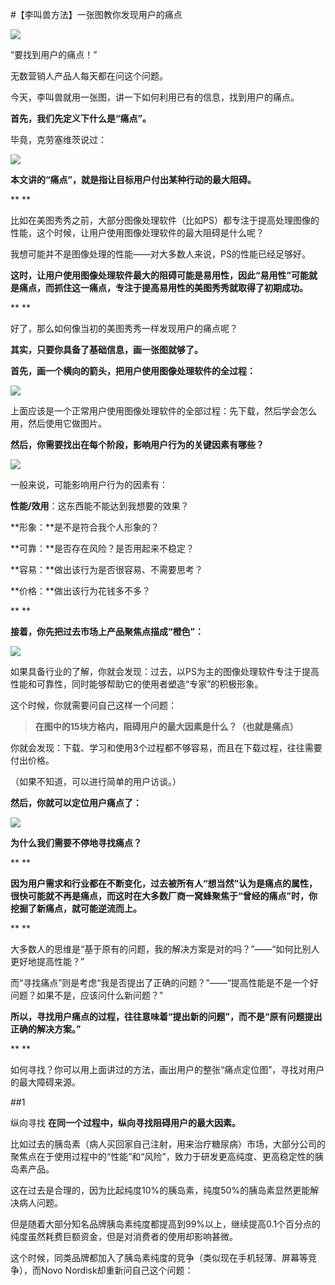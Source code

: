 #【李叫兽方法】一张图教你发现用户的痛点

![](http://mmbiz.qpic.cn/mmbiz/As7mscS0UOCneAWrxEPicIbtmia0Tohf0QsvEkGfyN83hZ3dWCLSDcsSrImInX891btqwUtPd77xXD3C8yyarq8A/640?wx_fmt=png&tp=webp&wxfrom=5&wx_lazy=1)

“要找到用户的痛点！”

无数营销人产品人每天都在问这个问题。

今天，李叫兽就用一张图，讲一下如何利用已有的信息，找到用户的痛点。

**首先，我们先定义下什么是“痛点”。**

毕竟，克劳塞维茨说过：

![](http://mmbiz.qpic.cn/mmbiz/As7mscS0UOCneAWrxEPicIbtmia0Tohf0QjmicOTAKbaBWEd6c2CqQeXyGicBibY4NJ5Pib7WQrib4ibsaqZyp2qQN2XvA/640?wx_fmt=png&tp=webp&wxfrom=5&wx_lazy=1)

**本文讲的“痛点”，就是指让目标用户付出某种行动的最大阻碍。**

**
**

比如在美图秀秀之前，大部分图像处理软件（比如PS）都专注于提高处理图像的性能，这个时候，让用户使用图像处理软件的最大阻碍是什么呢？

我想可能并不是图像处理的性能——对大多数人来说，PS的性能已经足够好。

**这时，让用户使用图像处理软件最大的阻碍可能是易用性，因此“易用性”可能就是痛点，而抓住这一痛点，专注于提高易用性的美图秀秀就取得了初期成功。**

**
**

好了，那么如何像当初的美图秀秀一样发现用户的痛点呢？

**其实，只要你具备了基础信息，画一张图就够了。**

**首先，画一个横向的箭头，把用户使用图像处理软件的全过程：**

![](http://mmbiz.qpic.cn/mmbiz/As7mscS0UOCneAWrxEPicIbtmia0Tohf0QJ9ZflgqvGv8h1bASaBBguicZQpQLHLl3RFPXuj9TcubAtApe58BHFibQ/640?wx_fmt=png&tp=webp&wxfrom=5&wx_lazy=1)

上面应该是一个正常用户使用图像处理软件的全部过程：先下载，然后学会怎么用，然后使用它做图片。

**然后，你需要找出在每个阶段，影响用户行为的关键因素有哪些？**

![](http://mmbiz.qpic.cn/mmbiz/As7mscS0UOCneAWrxEPicIbtmia0Tohf0QKP0GK7RIjrqialicJX9WFN4GMQCRIhq0pEQicPOicyk3KJoT3l4s5XEFxg/640?wx_fmt=png&tp=webp&wxfrom=5&wx_lazy=1)

一般来说，可能影响用户行为的因素有：

**性能/效用**：这东西能不能达到我想要的效果？

**形象：**是不是符合我个人形象的？

**可靠：**是否存在风险？是否用起来不稳定？

**容易：**做出该行为是否很容易、不需要思考？

**价格：**做出该行为花钱多不多？

**
**

**接着，你先把过去市场上产品聚焦点描成“橙色”：**

![](http://mmbiz.qpic.cn/mmbiz/As7mscS0UOCneAWrxEPicIbtmia0Tohf0QwFPoYMNR1ibTCcZiagibHaopXsRTNKhTZBHJ6byO0wLDFEZ7RfXaMJQuw/640?wx_fmt=png&tp=webp&wxfrom=5&wx_lazy=1)

如果具备行业的了解，你就会发现：过去，以PS为主的图像处理软件专注于提高性能和可靠性，同时能够帮助它的使用者塑造“专家”的积极形象。

这个时候，你就需要问自己这样一个问题：

> **在图中的15块方格内，阻碍用户的最大因素是什么？（也就是痛点）**

你就会发现：下载、学习和使用3个过程都不够容易，而且在下载过程，往往需要付出价格。

（如果不知道，可以进行简单的用户访谈。）

**然后，你就可以定位用户痛点了：**

![](http://mmbiz.qpic.cn/mmbiz/As7mscS0UOCneAWrxEPicIbtmia0Tohf0QV7uGv0icY4rhBMKazibYSCwJiags1Cuab0bd2PuiczmVNeqOULllv8qHuQ/640?wx_fmt=png&tp=webp&wxfrom=5&wx_lazy=1)

**为什么我们需要不停地寻找痛点？**

**
**

**因为用户需求和行业都在不断变化，过去被所有人“想当然”认为是痛点的属性，很快可能就不再是痛点，而这时在大多数厂商一窝蜂聚焦于“曾经的痛点”时，你挖掘了新痛点，就可能逆流而上。**

**
**

大多数人的思维是“基于原有的问题，我的解决方案是对的吗？”——“如何比别人更好地提高性能？”

而“寻找痛点”则是考虑“我是否提出了正确的问题？”——“提高性能是不是一个好问题？如果不是，应该问什么新问题？”

**所以，寻找用户痛点的过程，往往意味着“提出新的问题”，而不是“原有问题提出正确的解决方案。”**

**
**

如何寻找？你可以用上面讲过的方法，画出用户的整张“痛点定位图”，寻找对用户的最大障碍来源。

##1

纵向寻找
**在同一个过程中，纵向寻找阻碍用户的最大因素。**

比如过去的胰岛素（病人买回家自己注射，用来治疗糖尿病）市场，大部分公司的聚焦点在于使用过程中的“性能”和“风险”，致力于研发更高纯度、更高稳定性的胰岛素产品。

这在过去是合理的，因为比起纯度10%的胰岛素，纯度50%的胰岛素显然更能解决病人问题。

但是随着大部分知名品牌胰岛素纯度都提高到99%以上，继续提高0.1个百分点的纯度虽然耗费巨额资金，但是对消费者的使用却影响甚微。

这个时候，同类品牌都加入了胰岛素纯度的竞争（类似现在手机轻薄、屏幕等竞争），而Novo Nordisk却重新问自己这个问题：